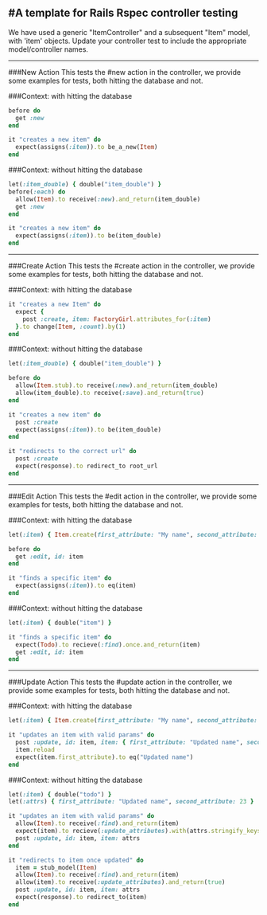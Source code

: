 #A template for Rails Rspec controller testing
---

We have used a generic "ItemController" and a subsequent "Item" model, with 'item' objects. Update your controller test to include the appropriate model/controller names.

---
##\#New Action
This tests the #new action in the controller, we provide some examples for tests, both hitting the database and not.

###Context: with hitting the database
```ruby
before do
  get :new
end

it "creates a new item" do
  expect(assigns(:item)).to be_a_new(Item)
end
```

###Context: without hitting the database
```ruby
let(:item_double) { double("item_double") }
before(:each) do
  allow(Item).to receive(:new).and_return(item_double)
  get :new
end

it "creates a new item" do
  expect(assigns(:item)).to be(item_double)
end
```
---
##\#Create Action
This tests the #create action in the controller, we provide some examples for tests, both hitting the database and not.

###Context: with hitting the database
```ruby
it "creates a new Item" do
  expect {
    post :create, item: FactoryGirl.attributes_for(:item)
  }.to change(Item, :count).by(1)
end
```
###Context: without hitting the database
```ruby
let(:item_double) { double("item_double") }

before do
  allow(Item.stub).to receive(:new).and_return(item_double)
  allow(item_double).to receive(:save).and_return(true)
end

it "creates a new item" do
  post :create
  expect(assigns(:item)).to be(item_double)
end

it "redirects to the correct url" do
  post :create
  expect(response).to redirect_to root_url
end
```
---
##\#Edit Action
This tests the #edit action in the controller, we provide some examples for tests, both hitting the database and not.

###Context: with hitting the database
```ruby
let(:item) { Item.create(first_attribute: "My name", second_attribute: 23) }

before do
  get :edit, id: item
end

it "finds a specific item" do
  expect(assigns(:item)).to eq(item)
end
```
###Context: without hitting the database
```ruby
let(:item) { double("item") }

it "finds a specific item" do
  expect(Todo).to recieve(:find).once.and_return(item)
  get :edit, id: item
end
```
---
###Update Action
This tests the #update action in the controller, we provide some examples for tests, both hitting the database and not.

###Context: with hitting the database
```ruby
let(:item) { Item.create(first_attribute: "My name", second_attribute: 23) }

it "updates an item with valid params" do
  post :update, id: item, item: { first_attribute: "Updated name", second_attribute: 23 }
  item.reload
  expect(item.first_attribute).to eq("Updated name")
end
```
###Context: without hitting the database
```ruby
let(:item) { double("todo") }
let(:attrs) { first_attribute: "Updated name", second_attribute: 23 }

it "updates an item with valid params" do
  allow(Item).to receive(:find).and_return(item)
  expect(item).to recieve(:update_attributes).with(attrs.stringify_keys)
  post :update, id: item, item: attrs
end

it "redirects to item once updated" do
  item = stub_model(Item)
  allow(Item).to receive(:find).and_return(item)
  allow(item).to receive(:update_attributes).and_return(true)
  post :update, id: item, item: attrs
  expect(response).to redirect_to(item)
end
```
















